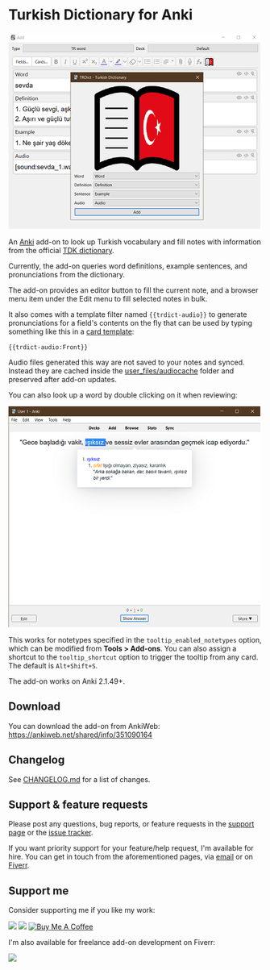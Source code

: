 # Turkish Dictionary for Anki

![](shots/dialog.png)

An [Anki](https://apps.ankiweb.net/) add-on to look up Turkish vocabulary and fill notes with information
from the official [TDK dictionary](https://sozluk.gov.tr/).

Currently, the add-on queries word definitions, example sentences, and pronunciations from the dictionary.

The add-on provides an editor button to fill the current note,
and a browser menu item under the Edit menu to fill selected notes in bulk.

It also comes with a template filter named `{{trdict-audio}}` to generate pronunciations
for a field's contents on the fly that can be used by typing something like this in a [card template](https://docs.ankiweb.net/templates/intro.html):

```
{{trdict-audio:Front}}
```

Audio files generated this way are not saved to your notes and synced. Instead they are cached inside the [user_files/audiocache](./src/user_files/readme.txt) folder and preserved after add-on updates.

You can also look up a word by double clicking on it when reviewing:

![](shots/popup.png)

This works for notetypes specified in the `tooltip_enabled_notetypes` option, which can be modified from **Tools > Add-ons**. You can also assign a shortcut to the `tooltip_shortcut` option to trigger the tooltip from any card. The default is `Alt+Shift+S`.

The add-on works on Anki 2.1.49+.

## Download

You can download the add-on from AnkiWeb: https://ankiweb.net/shared/info/351090164

## Changelog

See [CHANGELOG.md](CHANGELOG.md) for a list of changes.

## Support & feature requests

Please post any questions, bug reports, or feature requests in the [support page](https://forums.ankiweb.net/t/turkish-dictionary/19629) or the [issue tracker](https://github.com/abdnh/anki-trdict/issues).

If you want priority support for your feature/help request, I'm available for hire.
You can get in touch from the aforementioned pages, via [email](mailto:abdo@abdnh.net) or on [Fiverr](https://www.fiverr.com/abd_nh).

## Support me

Consider supporting me if you like my work:

<a href="https://github.com/sponsors/abdnh"><img height='36' src="https://i.imgur.com/dAgtzcC.png"></a>
<a href="https://www.patreon.com/abdnh"><img height='36' src="https://i.imgur.com/mZBGpZ1.png"></a>
<a href="https://www.buymeacoffee.com/abdnh" target="_blank"><img src="https://cdn.buymeacoffee.com/buttons/v2/default-blue.png" alt="Buy Me A Coffee" style="height: 36px" ></a>

I'm also available for freelance add-on development on Fiverr:

<a href="https://www.fiverr.com/abd_nh/develop-an-anki-addon"><img height='36' src="https://i.imgur.com/0meG4dk.png"></a>
